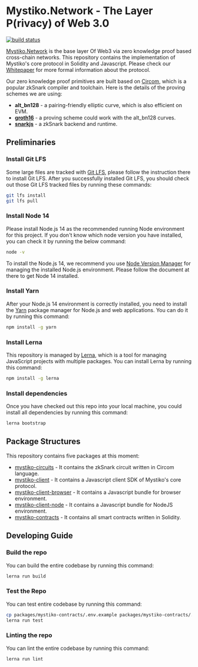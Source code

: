 # Mystiko.Network - The Layer P(rivacy) of Web 3.0

[![build status](https://github.com/mystikonetwork/mystiko-core/actions/workflows/build.yml/badge.svg)](https://github.com/mystikonetwork/mystiko-core/actions/workflows/build.yml)

[Mystiko.Network](https://mystiko.network) is the base layer Of Web3 via zero knowledge proof based cross-chain networks.
This repository contains the implementation of Mystiko's core protocol in Solidity and Javascript. Please check our
[Whitepaper](https://mystiko.network/whitepaper.pdf) for more formal information about the protocol.

Our zero knowledge proof primitives are built based on [Circom](https://github.com/iden3/circom), which is a popular
zkSnark compiler and toolchain. Here is the details of the proving schemes we are using:
* **alt_bn128** - a pairing-friendly elliptic curve, which is also efficient on EVM.
* **[groth16](https://eprint.iacr.org/2016/260)** - a proving scheme could work with the alt_bn128 curves.
* **[snarkjs](https://github.com/iden3/snarkjs)** - a zkSnark backend and runtime.

## Preliminaries
### Install Git LFS
Some large files are tracked with [Git LFS](https://git-lfs.github.com/), please follow the instruction there to install
Git LFS. After you successfully installed Git LFS, you should check out those Git LFS tracked files by running these commands:

```bash
git lfs install
git lfs pull
```

### Install Node 14
Please install Node.js 14 as the recommended running Node environment for this project. If you don't know which
node version you have installed, you can check it by running the below command:

```bash
node -v
```

To install the Node.js 14, we recommend you use [Node Version Manager](https://github.com/nvm-sh/nvm) for managing
the installed Node.js environment. Please follow the document at there to get Node 14 installed.

### Install Yarn
After your Node.js 14 environment is correctly installed, you need to install the [Yarn](https://yarnpkg.com/) package
manager for Node.js and web applications. You can do it by running this command:

```bash
npm install -g yarn
```

### Install Lerna
This repository is managed by [Lerna](https://lerna.js.org/), which is a tool for managing JavaScript projects with multiple packages.
You can install Lerna by running this command:

```bash
npm install -g lerna
```

### Install dependencies
Once you have checked out this repo into your local machine, you could install all dependencies by running this command:

```bash
lerna bootstrap
```

## Package Structures
This repository contains five packages at this moment:
* [mystiko-circuits](./packages/mystiko-circuits) - It contains the zkSnark circuit written in Circom language.
* [mystiko-client](./packages/mystiko-client) - It contains a Javascript client SDK of Mystiko's core protocol.
* [mystiko-client-browser](./packages/mystiko-client-browser) - It contains a Javascript bundle for browser environment.
* [mystiko-client-node](./packages/mystiko-client-node) - It contains a Javascript bundle for NodeJS environment.
* [mystiko-contracts](./packages/mystiko-contracts) - It contains all smart contracts written in Solidity.

## Developing Guide

### Build the repo
You can build the entire codebase by running this command:

```bash
lerna run build
```

### Test the Repo

You can test entire codebase by running this command:

```bash
cp packages/mystiko-contracts/.env.example packages/mystiko-contracts/.env
lerna run test
```

### Linting the repo

You can lint the entire codebase by running this command:

```bash
lerna run lint
```
